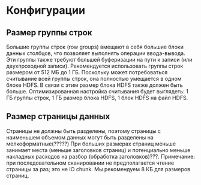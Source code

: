 # Конфигурации
## Размер группы строк
Большие группы строк (row groups) вмещают в себя большие 
блоки данных столбцов, что позволяет выполнять 
операции ввода-вывода. 
Эти группы также требуют большей буферизации 
на пути к записи (или двухпроходной записи). 
Рекомендуется использовать группы строк размером от 512 МБ до 1 ГБ. 
Поскольку может потребоваться считывание всей группы строк, 
она полностью умещается в одном блоке HDFS. 
В связи с этим размер блока HDFS также должен быть больше. 
Оптимизированная настройка считывания будет выглядеть: 
1 ГБ группы строк, 1 ГБ размер блока HDFS, 1 блок HDFS на файл HDFS.

## Размер страницы данных
Страницы не должны быть разделены,
поэтому страницы с наименьшем объемом данных могут быть разделены на мелкоформатные(?????) При больших размерах страниц меньше занимает места (меньше заголовков страниц) и потенциально меньше накладных расходов на разбор (обработка заголовков)???. Примечание: при последовательном сканировании не предполагается чтение страницы за раз; это не IO chunk. Мы рекомендуем 8 КБ для размеров страниц.
